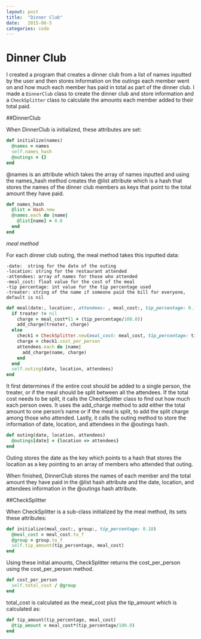 ```yaml
---
layout: post
title:  "Dinner Club"
date:   2015-06-5
categories: code
---
```


# Dinner Club

I created a program that creates a dinner club from a list of names inputted by the user and then stores information on the outings each member went on and how much each member has paid in total as part of the dinner club.  I made a `DinnerClub` class to create the dinner club and store information and a `CheckSplitter` class to calculate the amounts each member added to their total paid.

##DinnerClub

When DinnerClub is initialized, these attributes are set:

```ruby
def initialize(names)
  @names = names
  self.names_hash
  @outings = {}
end
```

@names is an attribute which takes the array of names inputted and using the names_hash method creates the @list attribute which is a hash that stores the names of the dinner club members as keys that point to the total amount they have paid.

```ruby
def names_hash
  @list = Hash.new
  @names.each do |name|
    @list[name] = 0.0
  end
end
```
*meal method*

For each dinner club outing, the meal method takes this inputted data:
	
	-date:  string for the date of the outing
	-location: string for the restaurant attended
	-attendees: array of names for those who attended
	-meal_cost: float value for the cost of the meal
	-tip percentage: int value for the tip percentage used
	-treater: string of the name if someone paid the bill for everyone, default is nil

```ruby
def meal(date:, location:, attendees: , meal_cost:, tip_percentage: 0.18, treater: nil)
  if treater != nil
    charge = meal_cost*(1 + (tip_percentage/100.0))
    add_charge(treater, charge)
  else
    check1 = CheckSplitter.new(meal_cost: meal_cost, tip_percentage: tip_percentage, group:  x = attendees.length)
    charge = check1.cost_per_person
    attendees.each do |name|
      add_charge(name, charge)
    end
  end
  self.outing(date, location, attendees)
end
```
It first determines if the entire cost should be added to a single person, the treater, or if the meal should be split between all the attendees.  If the total cost needs to be split, it calls the CheckSplitter class to find out how much each person owes.  It uses the add_charge method to add either the total amount to one person’s name or if the meal is split, to add the split charge among those who attended.  Lastly, it calls the outing method to store the information of date, location, and attendees in the @outings hash.

```ruby
def outing(date, location, attendees)
  @outings[date] = {location => attendees}
end
```
Outing stores the date as the key which points to a hash that stores the location as a key pointing to an array of members who attended that outing.

When finished, DinnerClub stores the names of each member and the total amount they have paid in the @list hash attribute and the date, location, and attendees information in the @outings hash attribute.

##CheckSplitter

When CheckSplitter is a sub-class initialized by the meal method, its sets these attributes:

```ruby
def initialize(meal_cost:, group:, tip_percentage: 0.18)
  @meal_cost = meal_cost.to_f
  @group = group.to_f
  self.tip_amount(tip_percentage, meal_cost)
end
```
Using these initial amounts, CheckSplitter returns the cost_per_person using the cost_per_person method.

```ruby
def cost_per_person
  self.total_cost / @group
end
```
total_cost is calculated as the meal_cost plus the tip_amount which is calculated as:

```ruby
def tip_amount(tip_percentage, meal_cost)
  @tip_amount = meal_cost*(tip_percentage/100.0)
end
```
